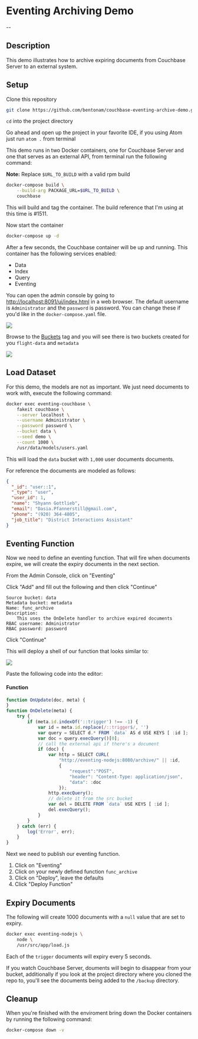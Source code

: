 # Eventing Archiving Demo

--

## Description

This demo illustrates how to archive expiring documents from Couchbase Server to an external system.

## Setup

Clone this repository

```bash
git clone https://github.com/bentonam/couchbase-eventing-archive-demo.git
```
`cd` into the project directory

Go ahead and open up the project in your favorite IDE, if you using Atom just run `atom .` from terminal

This demo runs in two Docker containers, one for Couchbase Server and one that serves as an external API, from terminal run the following command:

**Note:** Replace `$URL_TO_BUILD` with a valid rpm build

```bash
docker-compose build \
	--build-arg PACKAGE_URL=$URL_TO_BUILD \
	couchbase
```

This will build and tag the container.  The build reference that I'm using at this time is #1511.

Now start the container

```bash
docker-compose up -d
```

After a few seconds, the Couchbase container will be up and running.  This container has the following services enabled:

- Data
- Index
- Query
- Eventing

You can open the admin console by going to [http://localhost:8091/ui/index.html]() in a web browser.  The default username is `Administrator` and the `password` is password.  You can change these if you'd like in the `docker-compose.yaml` file.  

![](assets/dashboard.png)

Browse to the [Buckets](http://localhost:8091/ui/index.html#!/buckets) tag and you will see there is two buckets created for you `flight-data` and `metadata`

![](assets/buckets.png)

## Load Dataset

For this demo, the models are not as important.  We just need documents to work with, execute the following command:

```bash
docker exec eventing-couchbase \
	fakeit couchbase \
	--server localhost \
	--username Administrator \
	--password password \
	--bucket data \
	--seed demo \
	--count 1000 \
	/usr/data/models/users.yaml
```

This will load the `data` bucket with `1,000` user documents documents. 

For reference the documents are modeled as follows: 

```json
{
  "_id": "user::1",
  "_type": "user",
  "user_id": 1,
  "name": "Shyann Gottlieb",
  "email": "Dasia.Pfannerstill@gmail.com",
  "phone": "(920) 364-4805",
  "job_title": "District Interactions Assistant"
}
```

## Eventing Function

Now we need to define an eventing function.  That will fire when documents expire, we will create the expiry documents in the next section. 

From the Admin Console, click on "Eventing"

Click "Add" and fill out the following and then click "Continue"

```
Source bucket: data
Metadata bucket: metadata
Name: func_archive
Description:
	This uses the OnDelete handler to archive expired documents
RBAC username: Administrator
RBAC password: password
```

Click "Continue"

This will deploy a shell of our function that looks similar to:

![](assets/eventing.png)

Paste the following code into the editor:

#### Function

```javascript
function OnUpdate(doc, meta) {
}
function OnDelete(meta) {
    try {
        if (meta.id.indexOf('::trigger') !== -1) {
            var id = meta.id.replace(/::trigger$/, '')
            var query = SELECT d.* FROM `data` AS d USE KEYS [ :id ];
            var doc = query.execQuery()[0];
            // call the external api if there's a document
            if (doc) {
                var http = SELECT CURL(
                    "http://eventing-nodejs:8080/archive/" || :id,
                    {
                        "request":"POST", 
                        "header": "Content-Type: application/json",
                        "data": :doc
                    });
                http.execQuery();
                // delete it from the src bucket
                var del = DELETE FROM `data` USE KEYS [ :id ];
                del.execQuery();
            }
        }
    } catch (err) {
        log('Error', err); 
    }
}
```

Next we need to publish our eventing function.

1. Click on "Eventing"
2. Click on your newly defined function `func_archive`
3. Click on "Deploy", leave the defaults
4. Click "Deploy Function"

## Expiry Documents

The following will create 1000 documents with a `null` value that are set to expiry.  

```bash
docker exec eventing-nodejs \
	node \
	/usr/src/app/load.js
```

Each of the `trigger` documents will expiry every 5 seconds.  

If you watch Couchbase Server, douments will begin to disappear from your bucket, additionally if you look at the project directory where you cloned the repo to, you'll see the documents being added to the `/backup` directory. 

## Cleanup

When you're finished with the enviroment bring down the Docker containers by running the following command:

```bash
docker-compose down -v
```